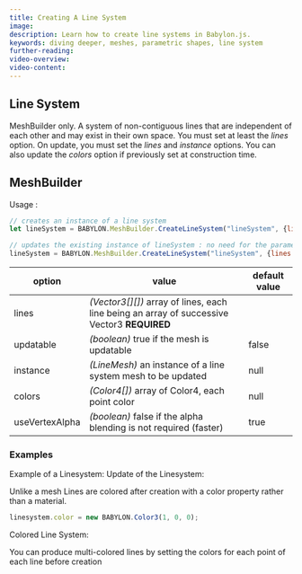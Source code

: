 ```yaml
---
title: Creating A Line System
image: 
description: Learn how to create line systems in Babylon.js.
keywords: diving deeper, meshes, parametric shapes, line system
further-reading:
video-overview:
video-content:
---
```


## Line System
MeshBuilder only. A system of non-contiguous lines that are independent of each other and may exist in their own space. You must set at least the _lines_ option. On update, you must set the _lines_ and _instance_ options. You can also update the _colors_ option if previously set at construction time.

## MeshBuilder 
Usage :
```javascript
// creates an instance of a line system
let lineSystem = BABYLON.MeshBuilder.CreateLineSystem("lineSystem", {lines: myArray}, scene);

// updates the existing instance of lineSystem : no need for the parameter scene here
lineSystem = BABYLON.MeshBuilder.CreateLineSystem("lineSystem", {lines: myArray, instance: lineSystem});
```

option|value|default value
--------|-----|-------------
lines|_(Vector3[][])_  array of lines, each line being an array of successive Vector3 **REQUIRED**
updatable|_(boolean)_ true if the mesh is updatable|false
instance|_(LineMesh)_ an instance of a line system mesh to be updated|null
colors|_(Color4[])_ array of Color4, each point color|null
useVertexAlpha|_(boolean)_ false if the alpha blending is not required (faster)|true

### Examples
Example of a Linesystem: <Playground id="#Y7CS4N" title="Line System Example" description="Simple example of a line system."/>
Update of the Linesystem: <Playground id="#Y7CS4N#1" title="Updating Line System Example" description="Simple example of updating a line system."/>

Unlike a mesh Lines are colored after creation with a color property rather than a material.
```javascript
linesystem.color = new BABYLON.Color3(1, 0, 0);
```
Colored Line System: <Playground id="#Y7CS4N#2" title="Colored Line System Example 1" description="Simple example of a colored line system."/>

You can produce multi-colored lines by setting the colors for each point of each line before creation

<Playground id="#Y7CS4N#3" title="Colored Line System Example 2" description="Simple example of a colored line system."/>